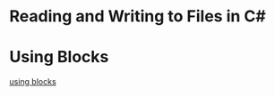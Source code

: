 # Reading and Writing to Files in C#

# Using Blocks
[using blocks](https://docs.microsoft.com/en-us/dotnet/csharp/language-reference/keywords/using-statement)
```C#

```
